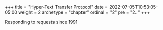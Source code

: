+++
title = "Hyper-Text Transfer Protocol"
date = 2022-07-05T10:53:05-05:00
weight = 2
archetype = "chapter"
ordinal = "2"
pre = "2. "
+++

Responding to requests since 1991